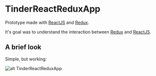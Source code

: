 # TinderReactReduxApp

Prototype made with [ReactJS](https://facebook.github.io/react/) and [Redux](http://redux.js.org/).

It's goal was to understand the interaction between [Redux](http://redux.js.org/) and [ReactJS](https://facebook.github.io/react/).

## A brief look

Simple, but working:

![alt TinderReactReduxApp](https://cloud.githubusercontent.com/assets/2528506/21745253/d3564876-d527-11e6-96da-ee2a08023fa9.png)
